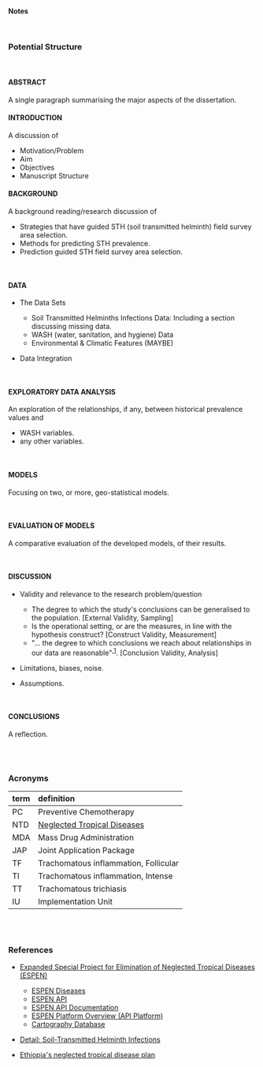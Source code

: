 
<br>

**Notes**

<br>

### Potential Structure

<br>

#### ABSTRACT

A single paragraph summarising the major aspects of the dissertation.

#### INTRODUCTION

A discussion of

* Motivation/Problem
* Aim
* Objectives
* Manuscript Structure

#### BACKGROUND

A background reading/research discussion of
* Strategies that have guided STH (soil transmitted helminth) field survey area selection.
* Methods for predicting STH prevalence.
* Prediction guided STH field survey area selection.

<br>

#### DATA

* The Data Sets
  * Soil Transmitted Helminths Infections Data: Including a section discussing missing data.
  * WASH (water, sanitation, and hygiene) Data
  * Environmental & Climatic Features (MAYBE)
 
* Data Integration

<br>

#### EXPLORATORY DATA ANALYSIS

An exploration of the relationships, if any, between historical prevalence values and
* WASH variables.
* any other variables.

<br>

#### MODELS

Focusing on two, or more, geo-statistical models.

<br>

#### EVALUATION OF MODELS

A comparative evaluation of the developed models, of their results.

<br>

#### DISCUSSION

* Validity and relevance to the research problem/question
  * The degree to which the study's conclusions can be generalised to the population. [External Validity, Sampling]
  * Is the operational setting, or are the measures, in line with the hypothesis construct?  [Construct Validity, Measurement]
  * "... the degree to which conclusions we reach about relationships in our data are 
    reasonable"<sup><a href="https://conjointly.com/kb/conclusion-validity/"> 1</a></sup>.  [Conclusion Validity, Analysis]

* Limitations, biases, noise.

* Assumptions.

<br>

#### CONCLUSIONS

A reflection.


<br>
<br>

### Acronyms

term | definition
:--- | :---
PC | Preventive Chemotherapy
NTD | [Neglected Tropical Diseases](https://espen.afro.who.int/diseases)
MDA | Mass Drug Administration
JAP | Joint Application Package
TF | Trachomatous inflammation, Follicular
TI | Trachomatous inflammation, Intense
TT | Trachomatous trichiasis
IU | Implementation Unit

<br>
<br>

### References

* [Expanded Special Project for Elimination of Neglected Tropical Diseases (ESPEN)](https://espen.afro.who.int)
  * [ESPEN Diseases](https://espen.afro.who.int/diseases)
  * [ESPEN API](https://admin.espen.afro.who.int/docs/api)
  * [ESPEN API Documentation](https://espen.stoplight.io)
  * [ESPEN Platform Overview (API Platform)](https://admin.espen.afro.who.int/docs/api/overview)
  * [Cartography Database](https://espen.afro.who.int/tools-resources/cartography-database)

* [Detail: Soil-Transmitted Helminth Infections](https://www.who.int/news-room/fact-sheets/detail/soil-transmitted-helminth-infections)
* [Ethiopia's neglected tropical disease plan](https://www.afro.who.int/sites/default/files/2019-04/Second%20Edition%20of%20National%20Neglected%20Tropical%20Diseases%20Master%20Plan%2C%202016.pdf)

<br>
<br>

<br>
<br>

<br>
<br>

<br>
<br>